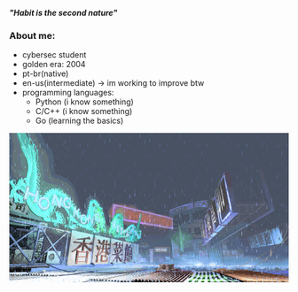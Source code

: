 ***"Habit is the second nature"***

### About me:
- cybersec student 
- golden era: 2004
- pt-br(native)
- en-us(intermediate) -> im working to improve btw
- programming languages:
  - Python (i know something)
  - C/C++ (i know something)
  - Go (learning the basics)

    
![yang-stage](sf3-3rd-strike-yang-stage-hongkong.gif)

